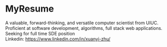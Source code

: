 # MyResume
A valuable, forward-thinking, and versatile computer scientist from UIUC. Proficient at software development, algorithms, full stack web applications. <br />
Seeking for full time SDE position <br />
Linkedin: https://www.linkedin.com/in/xuanyi-zhu/
